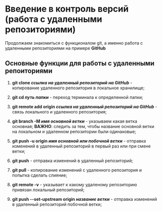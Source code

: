 # Введение в контроль версий (работа с удаленными репозиториями)

Продолжаем знакомиться с функционалом git, а именно работа с удаленными репозиториями на примере **GitHub**

## Основные функции для работы с удаленными репоиториями

1. **git clone _ссылка на удаленный репозиторий на GitHub_** - копирование удаленного репозитория в локальное хранилище;

2. **git cd _путь папки_** - переход терминала к определенной папки;

3. **git remote add origin _ссылка на удаленный репозиторий на GitHub_** - связь локального и удаленного репозитория;

4. **git branch -M _имя основной ветки_** - указываем какая ветка основная; **ВАЖНО**: следить за тем, чтобы название основной ветки на локальном и удаленном репозитории были одинаковые;

5. **git push -u origin _имя основной или побочной ветки_** - отправка изменений в удаленный репозиторий в первый раз или при смене ветки;

6. **git push** - отправка изменений в удаленный репозиторий;

7. **git pull** - копирование изменений с удаленного репозитория и попытка сделать слияние;

8. **git remote -v** - указывает к какому удаленому репозиторию привязан локальный репозиторий;

9. **git push --set-upstream origin _название ветки_** - отправка изменений в удаленный репозиторий побочной ветки;